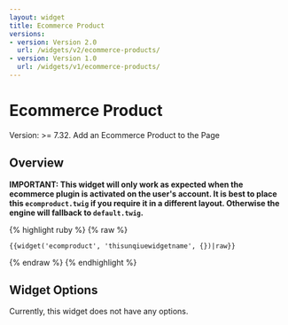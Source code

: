 ```yaml
---
layout: widget
title: Ecommerce Product
versions:
- version: Version 2.0
  url: /widgets/v2/ecommerce-products/
- version: Version 1.0
  url: /widgets/v1/ecommerce-products/
---
```


# Ecommerce Product

Version: >= 7.32. Add an Ecommerce Product to the Page

## Overview

**IMPORTANT: This widget will only work as expected when the ecommerce plugin is activated on the user's account. It is best to place this ```ecomproduct.twig``` if you require it in a different layout. Otherwise the engine will fallback to ```default.twig```.**

{% highlight ruby %}
{% raw %}

	{{widget('ecomproduct', 'thisunqiuewidgetname', {})|raw}}

{% endraw %}
{% endhighlight %}

## Widget Options

Currently, this widget does not have any options.
